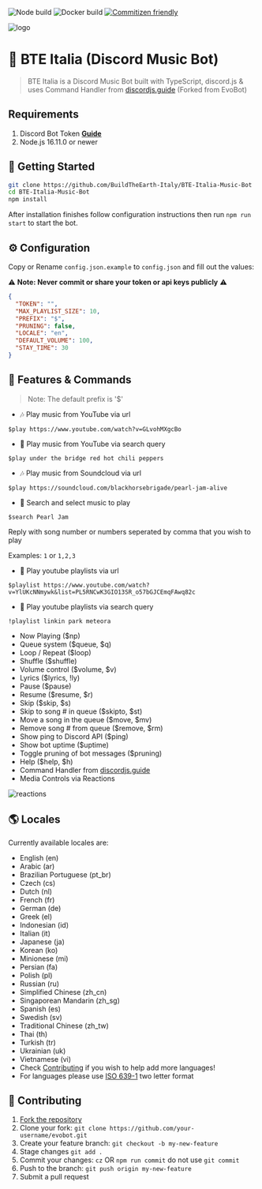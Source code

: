 ![Node build](https://github.com/eritislami/evobot/actions/workflows/node.yml/badge.svg)
![Docker build](https://github.com/eritislami/evobot/actions/workflows/docker.yml/badge.svg)
[![Commitizen friendly](https://img.shields.io/badge/commitizen-friendly-brightgreen.svg)](http://commitizen.github.io/cz-cli/)

![logo](https://user-images.githubusercontent.com/77931027/184246051-345c496a-b2ba-4208-884b-b94f006f240c.png)

# 🤖 BTE Italia (Discord Music Bot)

> BTE Italia is a Discord Music Bot built with TypeScript, discord.js & uses Command Handler from [discordjs.guide](https://discordjs.guide)
> (Forked from EvoBot)

## Requirements

1. Discord Bot Token **[Guide](https://discordjs.guide/preparations/setting-up-a-bot-application.html#creating-your-bot)**
2. Node.js 16.11.0 or newer

## 🚀 Getting Started

```sh
git clone https://github.com/BuildTheEarth-Italy/BTE-Italia-Music-Bot
cd BTE-Italia-Music-Bot
npm install
```

After installation finishes follow configuration instructions then run `npm run start` to start the bot.

## ⚙️ Configuration

Copy or Rename `config.json.example` to `config.json` and fill out the values:

⚠️ **Note: Never commit or share your token or api keys publicly** ⚠️

```json
{
  "TOKEN": "",
  "MAX_PLAYLIST_SIZE": 10,
  "PREFIX": "$",
  "PRUNING": false,
  "LOCALE": "en",
  "DEFAULT_VOLUME": 100,
  "STAY_TIME": 30
}
```

## 📝 Features & Commands

> Note: The default prefix is '$'

- 🎶 Play music from YouTube via url

`$play https://www.youtube.com/watch?v=GLvohMXgcBo`

- 🔎 Play music from YouTube via search query

`$play under the bridge red hot chili peppers`

- 🎶 Play music from Soundcloud via url

`$play https://soundcloud.com/blackhorsebrigade/pearl-jam-alive`

- 🔎 Search and select music to play

`$search Pearl Jam`

Reply with song number or numbers seperated by comma that you wish to play

Examples: `1` or `1,2,3`

- 📃 Play youtube playlists via url

`$playlist https://www.youtube.com/watch?v=YlUKcNNmywk&list=PL5RNCwK3GIO13SR_o57bGJCEmqFAwq82c`

- 🔎 Play youtube playlists via search query

`!playlist linkin park meteora`

- Now Playing ($np)
- Queue system ($queue, $q)
- Loop / Repeat ($loop)
- Shuffle ($shuffle)
- Volume control ($volume, $v)
- Lyrics ($lyrics, !ly)
- Pause ($pause)
- Resume ($resume, $r)
- Skip ($skip, $s)
- Skip to song # in queue ($skipto, $st)
- Move a song in the queue ($move, $mv)
- Remove song # from queue ($remove, $rm)
- Show ping to Discord API ($ping)
- Show bot uptime ($uptime)
- Toggle pruning of bot messages ($pruning)
- Help ($help, $h)
- Command Handler from [discordjs.guide](https://discordjs.guide/)
- Media Controls via Reactions

![reactions](https://imgur.com/Ptfmi04.png)

## 🌎 Locales

Currently available locales are:

- English (en)
- Arabic (ar)
- Brazilian Portuguese (pt_br)
- Czech (cs)
- Dutch (nl)
- French (fr)
- German (de)
- Greek (el)
- Indonesian (id)
- Italian (it)
- Japanese (ja)
- Korean (ko)
- Minionese (mi)
- Persian (fa)
- Polish (pl)
- Russian (ru)
- Simplified Chinese (zh_cn)
- Singaporean Mandarin (zh_sg)
- Spanish (es)
- Swedish (sv)
- Traditional Chinese (zh_tw)
- Thai (th)
- Turkish (tr)
- Ukrainian (uk)
- Vietnamese (vi)
- Check [Contributing](#-contributing) if you wish to help add more languages!
- For languages please use [ISO 639-1](https://en.wikipedia.org/wiki/List_of_ISO_639-1_codes) two letter format

## 🤝 Contributing

1. [Fork the repository](https://github.com/eritislami/evobot/fork)
2. Clone your fork: `git clone https://github.com/your-username/evobot.git`
3. Create your feature branch: `git checkout -b my-new-feature`
4. Stage changes `git add .`
5. Commit your changes: `cz` OR `npm run commit` do not use `git commit`
6. Push to the branch: `git push origin my-new-feature`
7. Submit a pull request
